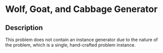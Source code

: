 # Wolf, Goat, and Cabbage Generator

## Description
This problem does not contain an instance generator
due to the nature of the problem, which is a single,
hand-crafted problem instance.
